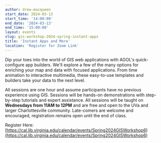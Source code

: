 ```yaml
---
author: drew-macqueen
start_date: 2024-03-13
start_time: '14:00:00'
end_date: '2024-03-13'
end_time: '15:00:00'
layout: events
slug: gis-workshop-2024-spring-instant-apps
title: 'Instant Apps and More'
location: 'Register for Zoom Link'
---
```


Dip your toes into the world of GIS web applications with AGOL's quick-configure app builders. We'll explore a few of the many options for enriching your map and data with focused applications. From time animation to interactive multimedia, these easy-to-use templates and builders take your data to the next level.

All sessions are one hour and assume participants have no previous experience using GIS.  Sessions will be hands-on demonstrations with step-by-step tutorials and expert assistance.  All sessions will be taught on **Wednesdays from 11AM to 12PM** and are free and open to the UVa and larger Charlottesville community. Late-comers are welcome and encouraged, registration remains open until the end of class.

Register Here: [https://cal.lib.virginia.edu/calendar/events/Spring2024GISWorkshop6](https://cal.lib.virginia.edu/calendar/events/Spring2024GISWorkshop6)